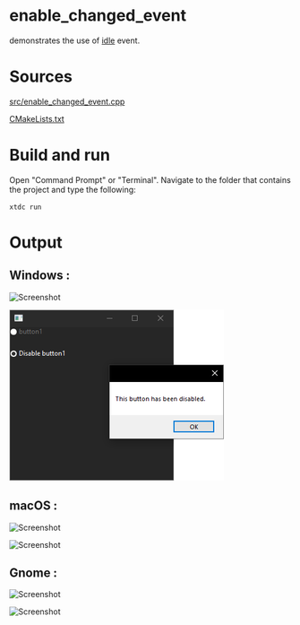 # enable_changed_event

demonstrates the use of [idle](../../../../src/xtd_forms/include/xtd/forms/application.hpp) event.

# Sources

[src/enable_changed_event.cpp](src/enable_changed_event.cpp)

[CMakeLists.txt](CMakeLists.txt)

# Build and run

Open "Command Prompt" or "Terminal". Navigate to the folder that contains the project and type the following:

```shell
xtdc run
```

# Output

## Windows :

![Screenshot](../../../../docs/pictures/examples/enable_changed_event_w.png)

![Screenshot](../../../../docs/pictures/examples/enable_changed_event_wd.png)

## macOS :

![Screenshot](../../../../docs/pictures/examples/enable_changed_event_m.png)

![Screenshot](../../../../docs/pictures/examples/enable_changed_event_md.png)

## Gnome :

![Screenshot](../../../../docs/pictures/examples/enable_changed_event_g.png)

![Screenshot](../../../../docs/pictures/examples/enable_changed_event_gd.png)
